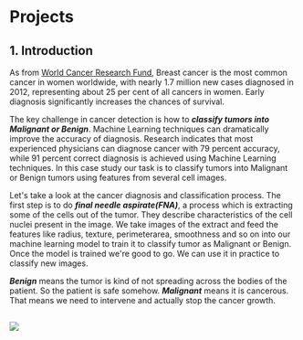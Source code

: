 # Projects
## 1\. Introduction

As from [World Cancer Research Fund](https://www.wcrf.org/dietandcancer/breast-cancer), Breast cancer is the most common cancer in women worldwide, with nearly 1.7 million new cases diagnosed in 2012, representing about 25 per cent of all cancers in women. Early diagnosis significantly increases the chances of survival.

The key challenge in cancer detection is how to **_classify tumors into Malignant or Benign_**. Machine Learning techniques can dramatically improve the accuracy of diagnosis. Research indicates that most experienced physicians can diagnose cancer with 79 percent accuracy, while 91 percent correct diagnosis is achieved using Machine Learning techniques. In this case study our task is to classify tumors into Malignant or Benign tumors using features from several cell images.

Let's take a look at the cancer diagnosis and classification process. The first step is to do **_final needle aspirate(FNA)_**, a process which is extracting some of the cells out of the tumor. They describe characteristics of the cell nuclei present in the image. We take images of the extract and feed the features like radius, texture, perimeterarea, smoothness and so on into our machine learning model to train it to classify tumor as Malignant or Benign. Once the model is trained we're good to go. We can use it in practice to classify new images.

**_Benign_** means the tumor is kind of not spreading across the bodies of the patient. So the patient is safe somehow. **_Malignant_** means it is cancerous. That means we need to intervene and actually stop the cancer growth.

## ![](/images/procedure.png)
